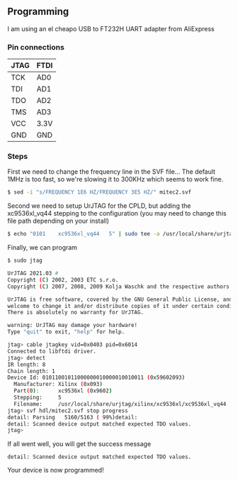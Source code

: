 
## Programming

I am using an el cheapo USB to FT232H UART adapter from AliExpress

### Pin connections

| JTAG | FTDI |
|------|------|
| TCK  | AD0  |
| TDI  | AD1  |
| TDO  | AD2  |
| TMS  | AD3  |
| VCC  | 3.3V |
| GND  | GND  |

### Steps

First we need to change the frequency line in the SVF file... The default 1MHz is too fast, so we're slowing it to 300KHz which seems to work fine.
```bash
$ sed -i "s/FREQUENCY 1E6 HZ/FREQUENCY 3E5 HZ/" mitec2.svf
```

Second we need to setup UrJTAG for the CPLD, but adding the xc9536xl_vq44 stepping to the configuration (you may need to change this file path depending on your install)
```bash
$ echo "0101    xc9536xl_vq44   5" | sudo tee -a /usr/local/share/urjtag/xilinx/xc9536xl/STEPPINGS
```

Finally, we can program
```bash
$ sudo jtag

UrJTAG 2021.03 #
Copyright (C) 2002, 2003 ETC s.r.o.
Copyright (C) 2007, 2008, 2009 Kolja Waschk and the respective authors

UrJTAG is free software, covered by the GNU General Public License, and you are
welcome to change it and/or distribute copies of it under certain conditions.
There is absolutely no warranty for UrJTAG.

warning: UrJTAG may damage your hardware!
Type "quit" to exit, "help" for help.

jtag> cable jtagkey vid=0x0403 pid=0x6014
Connected to libftdi driver.
jtag> detect
IR length: 8
Chain length: 1
Device Id: 01011001011000000010000010010011 (0x59602093)
  Manufacturer: Xilinx (0x093)
  Part(0):      xc9536xl (0x9602)
  Stepping:     5
  Filename:     /usr/local/share/urjtag/xilinx/xc9536xl/xc9536xl_vq44
jtag> svf hdl/mitec2.svf stop progress
detail: Parsing   5160/5163 ( 99%)detail: 
detail: Scanned device output matched expected TDO values.
jtag> 
```

If all went well, you will get the success message

`detail: Scanned device output matched expected TDO values.`

Your device is now programmed!